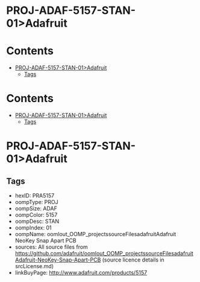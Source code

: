 
PROJ-ADAF-5157-STAN-01>Adafruit
===============================

Contents
========

* [PROJ-ADAF-5157-STAN-01>Adafruit](#proj-adaf-5157-stan-01adafruit)
	* [Tags](#tags)

Contents
========

* [PROJ-ADAF-5157-STAN-01>Adafruit](#proj-adaf-5157-stan-01adafruit)
	* [Tags](#tags)

# PROJ-ADAF-5157-STAN-01>Adafruit

## Tags

- hexID: PRA5157
- oompType: PROJ
- oompSize: ADAF
- oompColor: 5157
- oompDesc: STAN
- oompIndex: 01
- oompName: oomlout_OOMP_projectssourceFilesadafruitAdafruit NeoKey Snap Apart PCB
- sources: All source files from https://github.com/adafruit/oomlout_OOMP_projectssourceFilesadafruitAdafruit-NeoKey-Snap-Apart-PCB (source licence details in srcLicense.md)
- linkBuyPage: http://www.adafruit.com/products/5157
